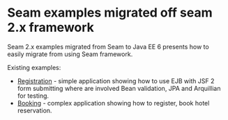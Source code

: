 Seam examples migrated off seam 2.x framework
=============================================

Seam 2.x examples migrated from Seam to Java EE 6 presents how to easily migrate from using Seam framework.

Existing examples:
  * [Registration](registration/) - simple application showing how to use EJB with JSF 2 form submitting where are involved Bean validation, JPA and Arquillian for testing.
  * [Booking](booking) - complex application showing how to register, book hotel reservation.
